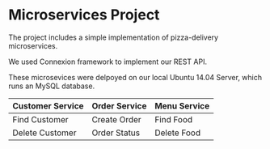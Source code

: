 # Microservices Project

The project includes a simple implementation of pizza-delivery microservices.

We used Connexion framework to implement our REST API.

These microsevices were delpoyed on our local Ubuntu 14.04 Server, which runs an MySQL database.

| Customer Service  | Order Service | Menu Service | 
| ------------- | ------------- |-------------  |
| Find Customer | Create Order  | Find Food |
| Delete Customer | Order Status  | Delete Food |
